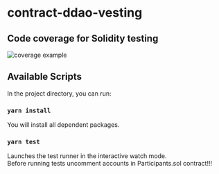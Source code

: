 # contract-ddao-vesting

## Code coverage for Solidity testing

![coverage example][1]

[1]: https://gateway.pinata.cloud/ipfs/QmWsPDENiDASVFLc7PkSS38xPpuE7mWUHANeQp11xJUqbU?preview=1

## Available Scripts

In the project directory, you can run:

### `yarn install`

You will install all dependent packages.

### `yarn test`

Launches the test runner in the interactive watch mode.\
Before running tests uncomment accounts in Participants.sol contract!!!
